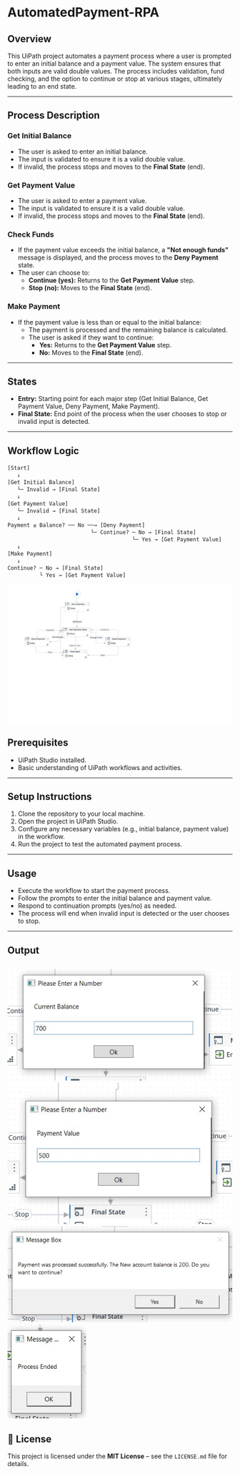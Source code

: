 # AutomatedPayment-RPA 

## Overview

This UiPath project automates a payment process where a user is prompted to enter an initial balance and a payment value. The system ensures that both inputs are valid double values. The process includes validation, fund checking, and the option to continue or stop at various stages, ultimately leading to an end state.

---

## Process Description

### Get Initial Balance
- The user is asked to enter an initial balance.
- The input is validated to ensure it is a valid double value.
- If invalid, the process stops and moves to the **Final State** (end).

### Get Payment Value
- The user is asked to enter a payment value.
- The input is validated to ensure it is a valid double value.
- If invalid, the process stops and moves to the **Final State** (end).

### Check Funds
- If the payment value exceeds the initial balance, a **"Not enough funds"** message is displayed, and the process moves to the **Deny Payment** state.
- The user can choose to:
  - **Continue (yes):** Returns to the **Get Payment Value** step.
  - **Stop (no):** Moves to the **Final State** (end).

### Make Payment
- If the payment value is less than or equal to the initial balance:
  - The payment is processed and the remaining balance is calculated.
  - The user is asked if they want to continue:
    - **Yes:** Returns to the **Get Payment Value** step.
    - **No:** Moves to the **Final State** (end).

---

## States

- **Entry:** Starting point for each major step (Get Initial Balance, Get Payment Value, Deny Payment, Make Payment).
- **Final State:** End point of the process when the user chooses to stop or invalid input is detected.

---
## Workflow Logic

```plaintext
[Start]
   ↓
[Get Initial Balance]
   └─ Invalid → [Final State]
   ↓
[Get Payment Value]
   └─ Invalid → [Final State]
   ↓
Payment ≤ Balance? ── No ──→ [Deny Payment]
                          └─ Continue? ─ No → [Final State]
                                       └─ Yes → [Get Payment Value]
   ↓
[Make Payment]
   ↓
Continue? ─ No → [Final State]
          └ Yes → [Get Payment Value]
```
![Workflow](https://github.com/rewaaalaa7/AutomatedPayment-RPA/blob/main/State-Machine.jpg)

## Prerequisites

- UiPath Studio installed.
- Basic understanding of UiPath workflows and activities.

---

## Setup Instructions

1. Clone the repository to your local machine.
2. Open the project in UiPath Studio.
3. Configure any necessary variables (e.g., initial balance, payment value) in the workflow.
4. Run the project to test the automated payment process.

---

## Usage

- Execute the workflow to start the payment process.
- Follow the prompts to enter the initial balance and payment value.
- Respond to continuation prompts (yes/no) as needed.
- The process will end when invalid input is detected or the user chooses to stop.

---
## Output
![output1](https://github.com/rewaaalaa7/AutomatedPayment-RPA/blob/main/output1.jpg)
![output2](https://github.com/rewaaalaa7/AutomatedPayment-RPA/blob/main/output2.jpg)
![output3](https://github.com/rewaaalaa7/AutomatedPayment-RPA/blob/main/outptu3.jpg)
![output4](https://github.com/rewaaalaa7/AutomatedPayment-RPA/blob/main/output4.jpg)
---

## 🪪 License

This project is licensed under the **MIT License** – see the `LICENSE.md` file for details.
